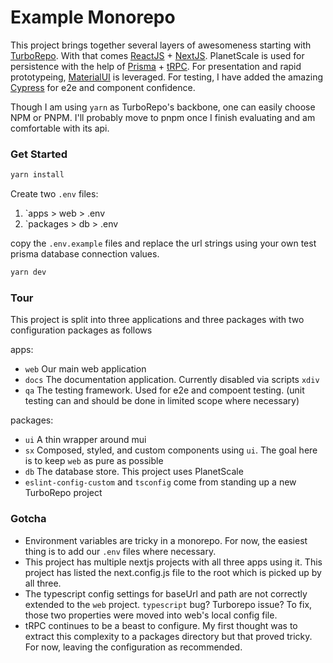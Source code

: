 # Example Monorepo
This project brings together several layers of awesomeness starting with [TurboRepo](https://turbo.build). With that comes [ReactJS](https://reactjs.org) + [NextJS](https://nextjs.org). PlanetScale is used for persistence with the help of [Prisma](https://www.prisma.io) + [tRPC](https://trpc.io). For presentation and rapid prototypeing, [MaterialUI](https://mui.com) is leveraged. For testing, I have added the amazing [Cypress](https://www.cypress.io) for e2e and component confidence.

Though I am using `yarn` as TurboRepo's backbone, one can easily choose NPM or PNPM. I'll probably move to pnpm once I finish evaluating and am comfortable with its api.

### Get Started
```bash
yarn install
```

Create two `.env` files:
1) `apps > web > .env
2) `packages > db > .env

copy the `.env.example` files and replace the url strings using your own test prisma database connection values.

```bash
yarn dev
```

### Tour
This project is split into three applications and three packages with two configuration packages as follows

apps:
* `web` Our main web application
* `docs` The documentation application. Currently disabled via scripts `xdiv`
* `qa` The testing framework. Used for e2e and compoent testing. (unit testing can and should be done in limited scope where necessary)

packages: 
* `ui` A thin wrapper around mui
* `sx` Composed, styled, and custom components using `ui`. The goal here is to keep `web` as pure as possible
* `db` The database store. This project uses PlanetScale
* `eslint-config-custom` and `tsconfig` come from standing up a new TurboRepo project

### Gotcha
* Environment variables are tricky in a monorepo. For now, the easiest thing is to add our `.env` files where necessary.
* This project has multiple nextjs projects with all three apps using it. This project has listed the next.config.js file to the root which is picked up by all three.
* The typescript config settings for baseUrl and path are not correctly extended to the `web` project. `typescript` bug? Turborepo issue? To fix, those two properties were moved into web's local config file.
* tRPC continues to be a beast to configure. My first thought was to extract this complexity to a packages directory but that proved tricky. For now, leaving the configuration as recommended.